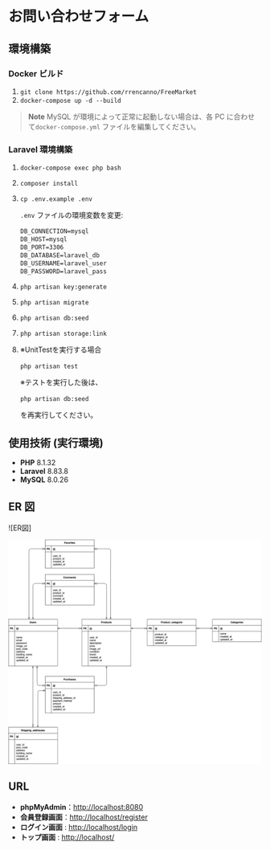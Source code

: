 # お問い合わせフォーム

## 環境構築

### Docker ビルド

1. `git clone https://github.com/rrencanno/FreeMarket`
2. `docker-compose up -d --build`

> **Note**
> MySQL が環境によって正常に起動しない場合は、各 PC に合わせて`docker-compose.yml` ファイルを編集してください。

### Laravel 環境構築

1. `docker-compose exec php bash`
2. `composer install`
3. `cp .env.example .env`

    `.env` ファイルの環境変数を変更:

    ```
    DB_CONNECTION=mysql
    DB_HOST=mysql
    DB_PORT=3306
    DB_DATABASE=laravel_db
    DB_USERNAME=laravel_user
    DB_PASSWORD=laravel_pass
    ```

4. `php artisan key:generate`
5. `php artisan migrate`
6. `php artisan db:seed`
7. `php artisan storage:link`
8. ※UnitTestを実行する場合

    `php artisan test`

    ※テストを実行した後は、

    `php artisan db:seed`

    を再実行してください。

## 使用技術 (実行環境)

- **PHP** 8.1.32
- **Laravel** 8.83.8
- **MySQL** 8.0.26

## ER 図
![ER図]

![FreeMarket](FreeMarket.png)

## URL

- **phpMyAdmin**：[http://localhost:8080](http://localhost:8080)
- **会員登録画面**：[http://localhost/register](http://localhost/register)
- **ログイン画面** : [http://localhost/login](http://localhost/login)
- **トップ画面** : [http://localhost/](http://localhost/)
